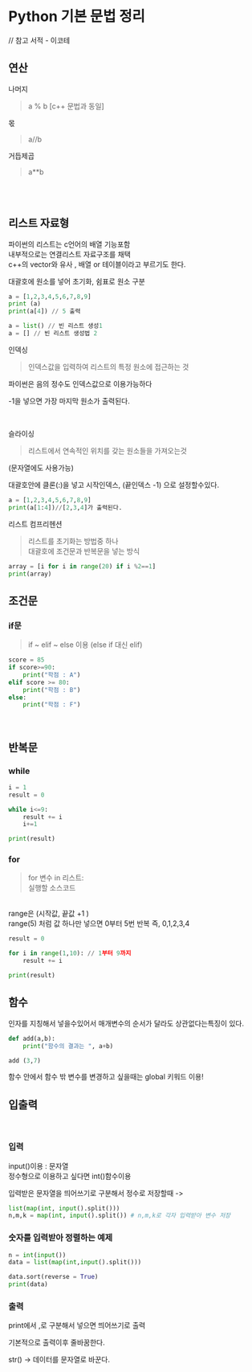# Python 기본 문법 정리 
// 참고 서적 - 이코테


## 연산

나머지
> a % b [c++ 문법과 동일]<br>

몫
> a//b

거듭제곱
>  a**b

<br><br>

## 리스트 자료형

파이썬의 리스트는 c언어의 배열 기능포함<br>
내부적으로는 연결리스트 자료구조를 채택<br>
c++의 vector와 유사 , 배열 or 테이블이라고 부르기도 한다. 
 
대괄호에 원소를 넣어 초기화, 쉼표로 원소 구분
```py
a = [1,2,3,4,5,6,7,8,9]
print (a)
print(a[4]) // 5 출력

a = list() // 빈 리스트 생성1
a = [] // 빈 리스트 생성법 2
```

인덱싱 
> 인덱스값을 입력하여 리스트의 특정 원소에 접근하는 것

파이썬은 음의 정수도 인덱스값으로 이용가능하다 

-1을 넣으면 가장 마지막 원소가 출력된다. 

<br>

슬라이싱
> 리스트에서 연속적인 위치를 갖는 원소들을 가져오는것 

(문자열에도 사용가능)

대괄호안에 클론(:)을 넣고 시작인덱스, (끝인덱스 -1) 으로 설정할수있다. 

```py
a = [1,2,3,4,5,6,7,8,9]
print(a[1:4])//[2,3,4]가 출력된다.
```

리스트 컴프리헨션
>리스트를 초기화는 방법중 하나<br>대괄호에 조건문과 반복문을 넣는 방식

```py
array = [i for i in range(20) if i %2==1]
print(array)
```

## 조건문

### if문 
> if ~ elif ~ else 이용 
(else if 대신 elif)

```py
score = 85
if score>=90:
    print("학점 : A")
elif score >= 80:
    print("학점 : B")
else:
    print("학점 : F")
```

<br>

## 반복문

### while
```py
i = 1
result = 0

while i<=9:
    result += i
    i+=1

print(result)
```



### for

>for 변수 in 리스트:<br>
   실행할 소스코드

<br>
range은 (시작값, 끝값 +1 )<br>
range(5) 처럼 값 하나만 넣으면 0부터 5번 반복 즉, 0,1,2,3,4

```py
result = 0

for i in range(1,10): // 1부터 9까지
    result += i

print(result)
```


## 함수 

인자를 지칭해서 넣을수있어서 매개변수의 순서가 달라도 상관없다는특징이 있다. 

``` py
def add(a,b):
    print("함수의 결과는 ", a+b)

add (3,7)
```

함수 안에서 함수 밖 변수를 변경하고 싶을때는 global 키워드 이용!

## 입출력
<br>

### 입력

input()이용 : 문자열<br>
정수형으로 이용하고 싶다면 int()함수이용

입력받은 문자열을 띄어쓰기로 구분해서 정수로 저장할때 ->
```py
list(map(int, input().split()))
n,m,k = map(int, input().split()) # n,m,k로 각자 입력받아 변수 저장
```

### 숫자를 입력받아 정렬하는 예제

```py
n = int(input())
data = list(map(int,input().split()))

data.sort(reverse = True)
print(data)
```

### 출력

print에서 ,로 구분해서 넣으면 띄어쓰기로 출력

기본적으로 출력이후 줄바꿈한다. 


str() -> 데이터를 문자열로 바꾼다.
